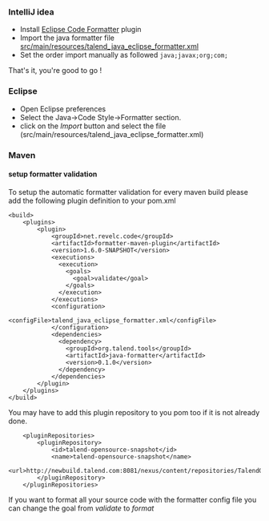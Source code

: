 ### IntelliJ idea
 * Install [Eclipse Code Formatter](https://plugins.jetbrains.com/plugin/6546) plugin
 * Import the java formatter file [src/main/resources/talend_java_eclipse_formatter.xml](src/main/resources/talend_java_eclipse_formatter.xml)
 * Set the order import manually as followed `java;javax;org;com;`

That's it, you're good to go !

### Eclipse
* Open Eclipse preferences
* Select the Java->Code Style->Formatter section.
* click on the *Import* button and select the file  (src/main/resources/talend_java_eclipse_formatter.xml)

### Maven
#### setup formatter validation
To setup the automatic formatter validation for every maven build please add the following plugin definition to your pom.xml
```
<build>
	<plugins>
		<plugin>
			<groupId>net.revelc.code</groupId>
			<artifactId>formatter-maven-plugin</artifactId>
			<version>1.6.0-SNAPSHOT</version>
			<executions>
	          <execution>
	            <goals>
	              <goal>validate</goal>
	            </goals>
	          </execution>
	        </executions>
            <configuration>
                <configFile>talend_java_eclipse_formatter.xml</configFile>
            </configuration>
			<dependencies>
	          <dependency>
	            <groupId>org.talend.tools</groupId>
	            <artifactId>java-formatter</artifactId>
	            <version>0.1.0</version>
	          </dependency>
	        </dependencies>                
		</plugin>
	</plugins>
</build>
```

You may have to add this plugin repository to you pom too if it is not already done.
```
	<pluginRepositories>
        <pluginRepository>
            <id>talend-opensource-snapshot</id>
            <name>talend-opensource-snapshot</name>
            <url>http://newbuild.talend.com:8081/nexus/content/repositories/TalendOpenSourceSnapshot/</url>
        </pluginRepository>
    </pluginRepositories>
```
If you want to format all your source code with the formatter config file you can change the goal from *validate* to *format*
